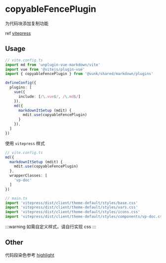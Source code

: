 # copyableFencePlugin

为代码块添加复制功能

ref [vitepress](https://github.com/vuejs/vitepress/blob/1188951785fd2a72f9242d46dc55abb1effd212a/src/node/markdown/plugins/preWrapper.ts#L8)


## Usage

```ts
// vite.config.ts
import md from 'unplugin-vue-markdown/vite'
import vue from '@vitejs/plugin-vue'
import { copyableFencePlugin } from '@vunk/shared/markdown/plugins'

defineConfig({
  plugins: [
    vue({
      include: [/\.vue$/, /\.md$/]
    }),
    md({
      markdownItSetup (mdit) {
        mdit.use(copyableFencePlugin)
      }
    }),
  ]
})
```

使用 `vitepress` 样式
```ts 
// vite.config.ts
md({
  markdownItSetup (mdit) {
    mdit.use(copyableFencePlugin)
  },
  wrapperClasses: [
    'vp-doc'
  ]
})

// main.ts
import 'vitepress/dist/client/theme-default/styles/base.css'
import 'vitepress/dist/client/theme-default/styles/vars.css'
import 'vitepress/dist/client/theme-default/styles/icons.css'
import 'vitepress/dist/client/theme-default/styles/components/vp-doc.css'

```

:::warning
如需自定义样式，请自行实现 css
:::


## Other

代码段染色参考 [highlight](../../shiki/highlight/+Page.md)
